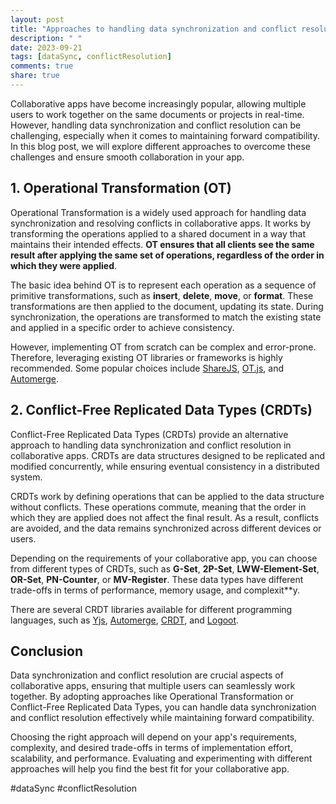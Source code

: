 ```yaml
---
layout: post
title: "Approaches to handling data synchronization and conflict resolution in collaborative apps for better forward compatibility"
description: " "
date: 2023-09-21
tags: [dataSync, conflictResolution]
comments: true
share: true
---
```


Collaborative apps have become increasingly popular, allowing multiple users to work together on the same documents or projects in real-time. However, handling data synchronization and conflict resolution can be challenging, especially when it comes to maintaining forward compatibility. In this blog post, we will explore different approaches to overcome these challenges and ensure smooth collaboration in your app.

## 1. Operational Transformation (OT)

Operational Transformation is a widely used approach for handling data synchronization and resolving conflicts in collaborative apps. It works by transforming the operations applied to a shared document in a way that maintains their intended effects. **OT ensures that all clients see the same result after applying the same set of operations, regardless of the order in which they were applied**.

The basic idea behind OT is to represent each operation as a sequence of primitive transformations, such as **insert**, **delete**, **move**, or **format**. These transformations are then applied to the document, updating its state. During synchronization, the operations are transformed to match the existing state and applied in a specific order to achieve consistency.

However, implementing OT from scratch can be complex and error-prone. Therefore, leveraging existing OT libraries or frameworks is highly recommended. Some popular choices include [ShareJS](https://github.com/share/sharedb), [OT.js](https://github.com/ottypes/json0), and [Automerge](https://github.com/automerge/automerge).

## 2. Conflict-Free Replicated Data Types (CRDTs)

Conflict-Free Replicated Data Types (CRDTs) provide an alternative approach to handling data synchronization and conflict resolution in collaborative apps. CRDTs are data structures designed to be replicated and modified concurrently, while ensuring eventual consistency in a distributed system.

CRDTs work by defining operations that can be applied to the data structure without conflicts. These operations commute, meaning that the order in which they are applied does not affect the final result. As a result, conflicts are avoided, and the data remains synchronized across different devices or users.

Depending on the requirements of your collaborative app, you can choose from different types of CRDTs, such as **G-Set**, **2P-Set**, **LWW-Element-Set**, **OR-Set**, **PN-Counter**, or **MV-Register**. These data types have different trade-offs in terms of performance, memory usage, and complexit**y.

There are several CRDT libraries available for different programming languages, such as [Yjs](https://github.com/yjs/yjs), [Automerge](https://github.com/automerge/automerge), [CRDT](https://github.com/peerbase/crdt), and [Logoot](https://github.com/Logoot/logoot).

## Conclusion

Data synchronization and conflict resolution are crucial aspects of collaborative apps, ensuring that multiple users can seamlessly work together. By adopting approaches like Operational Transformation or Conflict-Free Replicated Data Types, you can handle data synchronization and conflict resolution effectively while maintaining forward compatibility.

Choosing the right approach will depend on your app's requirements, complexity, and desired trade-offs in terms of implementation effort, scalability, and performance. Evaluating and experimenting with different approaches will help you find the best fit for your collaborative app.

#dataSync #conflictResolution